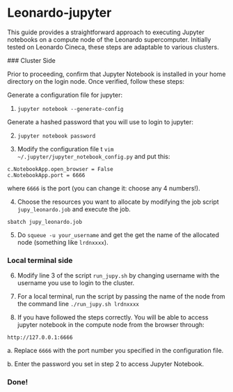 # Leonardo-jupyter

This guide provides a straightforward approach to executing Jupyter notebooks on a compute node of the Leonardo supercomputer. Initially tested on Leonardo Cineca, these steps are adaptable to various clusters.




### Cluster Side

 Prior to proceeding, confirm that Jupyter Notebook is installed in your home directory on the login node. Once verified, follow these steps:

Generate a configuration file for jupyter:

1. ```jupyter notebook --generate-config```


Generate a hashed password that you will use to login to jupyter:

2. ```jupyter notebook password```
 


3. Modify the configuration file t ```vim ~/.jupyter/jupyter_notebook_config.py``` and put this:

```
c.NotebookApp.open_browser = False
c.NotebookApp.port = 6666   
```

where ``` 6666 ``` is the port (you can change it: choose any 4 numbers!).


4.  Choose the resources you want to allocate by modifying the job script ``` jupy_leonardo.job``` and execute the job.

```sbatch jupy_leonardo.job```

5. Do ```squeue -u your_username``` and get the get the name of the allocated node (something like ```lrdnxxxx```).  

### Local terminal side

6. Modify line 3 of the script ```run_jupy.sh``` by changing username with the username you use to login to the cluster.

6. For a local terminal, run the script by passing the name of the node from the command line ```./run_jupy.sh lrdnxxxx```

8. If you have followed the steps correctly. You will be able to access jupyter notebook in the compute node from the browser through:

```http://127.0.0.1:6666``` 

a. Replace `6666` with the port number you specified in the configuration file.

b. Enter the password you set in step 2 to access Jupyter Notebook.


### Done!
